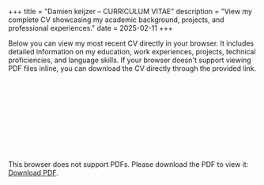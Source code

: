 +++
title = "Damien keijzer – CURRICULUM VITAE"
description = "View my complete CV showcasing my academic background, projects, and professional experiences."
date = 2025-02-11
+++


<p>
  Below you can view my most recent CV directly in your browser. It includes detailed information on my education, work experiences, projects, technical proficiencies, and language skills. If your browser doesn't support viewing PDF files inline, you can download the CV directly through the provided link.
</p>


<object data="https://dmkeijzer.github.io/project-portfolio/CV_Damien_Keijzer_20250211-2.pdf" type="application/pdf" width="900px" height="900px">
    <embed src="https://dmkeijzer.github.io/project-portfolio/CV_Damien_Keijzer_20250211-2.pdf">
        <p>This browser does not support PDFs. Please download the PDF to view it: <a href="https://dmkeijzer.github.io/project-portfolio/CV_Damien_Keijzer_202p50211-2.pdf">Download PDF</a>.</p>
    </embed>
</object>


